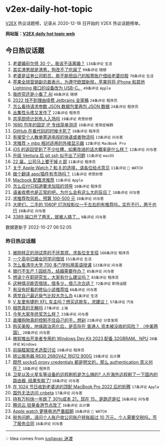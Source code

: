 # v2ex-daily-hot-topic

[V2EX](https://www.v2ex.com/) 热议话题榜，记录从 2020-12-18 日开始的 V2EX 热议话题榜单。

**网站版：[V2EX daily hot topic web](https://boojack.github.io/v2ex-daily-hot-topic-web/)**

## 今日热议话题

<!-- TODAY BEGIN -->

1. [老婆婚前欠债 30 个，我该不该离婚？](https://www.v2ex.com/t/890304) `134条评论` `生活`
1. [其实渣男就是渣男，狗改不了吃屎了](https://www.v2ex.com/t/890231) `99条评论` `随想`
1. [老婆是证券公司职员，能不能把自己的股票账户借给老婆炒股](https://www.v2ex.com/t/890244) `78条评论` `生活`
1. [苹果全球营销副总裁表示，为遵守欧盟新规，苹果将将 iPhone 和其他 Lightning 接口的设备改为 USB-C。](https://www.v2ex.com/t/890242) `49条评论` `Apple`
1. [我终究还是小看了 AI](https://www.v2ex.com/t/890250) `48条评论` `随想`
1. [2022 找不到理由续费 Jetbrains 全家桶](https://www.v2ex.com/t/890315) `24条评论` `程序员`
1. [怎么看待请求参数 JSON 数据包里再包 JSON 数据](https://www.v2ex.com/t/890284) `24条评论` `程序员`
1. [丛集性头疼又发作了](https://www.v2ex.com/t/890279) `22条评论` `程序员`
1. [共享厨师计划有人入场吗](https://www.v2ex.com/t/890349) `19条评论` `奇思妙想`
1. [1680 包年的固定 IP 专线简单测评](https://www.v2ex.com/t/890226) `19条评论` `宽带症候群`
1. [GitHub 在看代码的时候卡死了](https://www.v2ex.com/t/890359) `18条评论` `程序员`
1. [有接受个人散单寄送电视的快递或者物流吗](https://www.v2ex.com/t/890275) `13条评论` `问与答`
1. [求推荐 > mbp 相对适用的外接显示器](https://www.v2ex.com/t/890301) `12条评论` `MacBook Pro`
1. [iOS 的返回受到了不少吐槽，如果改进的话大概率是什么样？](https://www.v2ex.com/t/890294) `12条评论` `问与答`
1. [升级 Ventura 后 git ssh 似乎出了问题](https://www.v2ex.com/t/890332) `11条评论` `macOS`
1. [22 届，公司马上要干掉 it 部](https://www.v2ex.com/t/890309) `11条评论` `程序员`
1. [关于 Apple Watch 7 和 8 的选择，请各位给点意见](https://www.v2ex.com/t/890274) `11条评论` ` WATCH`
1. [做个翻译 app/插件有市场吗？](https://www.v2ex.com/t/890237) `11条评论` `奇思妙想`
1. [Macbook 配置求推荐](https://www.v2ex.com/t/890235) `11条评论` `Apple`
1. [怎么应付只知道要求加班的领导](https://www.v2ex.com/t/890339) `10条评论` `程序员`
1. [语雀收费也是正常的吧，为什么会有这么大的反应？](https://www.v2ex.com/t/890282) `10条评论` `问与答`
1. [求推荐吹风机，预算 100-500 元](https://www.v2ex.com/t/890276) `10条评论` `问与答`
1. [大佬们，二手的 1080P 灯泡投影仪一千左右的有推荐吗，实在不行，两千也行](https://www.v2ex.com/t/890238) `10条评论` `问与答`
1. [3389 端口开了两天，就被人搞了...](https://www.v2ex.com/t/890337) `9条评论` `问与答`

数据更新于 2022-10-27 06:52:05

<!-- TODAY END -->

### 昨日热议话题

<!-- YESTERDAY BEGIN -->

1. [被刚转正的测试弄的不厌其烦，求各位支支招](https://www.v2ex.com/t/890025) `160条评论` `程序员`
1. [一个高中已婚女同学问借钱](https://www.v2ex.com/t/889894) `151条评论` `生活`
1. [怎么看清华大学 700 多门学科用英语授课](https://www.v2ex.com/t/889972) `123条评论` `问与答`
1. [银行不生产 1 园纸币，结婚需要咋办？](https://www.v2ex.com/t/889981) `85条评论` `问与答`
1. [想读个在职研究生，大家有什么建议吗？](https://www.v2ex.com/t/889883) `83条评论` `程序员`
1. [这种情况能否借钱，借多少，借几次合适？](https://www.v2ex.com/t/889908) `72条评论` `职场话题`
1. [有没有好看的修仙小说推荐哇](https://www.v2ex.com/t/890064) `66条评论` `问与答`
1. [感觉自己最近戾气比较大怎么办](https://www.v2ex.com/t/889898) `61条评论` `生活`
1. [V 友里有捷豹 XFL 车主吗？想买这款车，求建议！](https://www.v2ex.com/t/889891) `57条评论` `汽车`
1. [相思真的无解吗](https://www.v2ex.com/t/890160) `27条评论` `上海`
1. [今年大家年终奖怎么样？](https://www.v2ex.com/t/890041) `23条评论` `问与答`
1. [直播购物真的控制不住自己的手，想剁](https://www.v2ex.com/t/889955) `22条评论` `分享发现`
1. [购买美股，地缘政治恶化后，是否存在 普通人 资本被没收的风险？ （中美两国）](https://www.v2ex.com/t/890148) `20条评论` `问与答`
1. [微软推出开发者专用的 Windows Dev Kit 2023,配备 32GBRAM、NPU](https://www.v2ex.com/t/890136) `20条评论` `Windows`
1. [前端框架技术选型讨论](https://www.v2ex.com/t/890059) `19条评论` `程序员`
1. [转让服务器 R630 2680V4*2 16G*12 900G](https://www.v2ex.com/t/890055) `19条评论` `云计算`
1. [既然 socks5 proxy credentials 都是明文的，那么 authentication 意义何在？](https://www.v2ex.com/t/890149) `18条评论` `程序员`
1. [卫星以及火星车等设备的远程刷机是怎么搞的? 人在海外远程刷了一下国内的路由器, 结果失联了!](https://www.v2ex.com/t/890107) `18条评论` `问与答`
1. [在 1024 节日收到老婆送的顶配 MacBook Pro 2022 后的折腾](https://www.v2ex.com/t/890135) `17条评论` `Apple`
1. [国外无法访问 cnbeta](https://www.v2ex.com/t/889946) `17条评论` `问与答`
1. [持有万科快一年跌了 30％成本 21，现在 15，是跑还是扛](https://www.v2ex.com/t/890110) `16条评论` `问与答`
1. [腾讯云 轻量香港节点改了](https://www.v2ex.com/t/890099) `16条评论` `云计算`
1. [Apple watch 更换电池严重超期](https://www.v2ex.com/t/890072) `16条评论` ` WATCH`
1. [税务问题，请问个人账户收公司账户转账超过 10 万元，个人需要交税吗，签了服务合同](https://www.v2ex.com/t/890068) `16条评论` `问与答`

<!-- YESTERDAY END -->

---

💡 Idea comes from [justjavac 迷渡](https://github.com/justjavac/)
